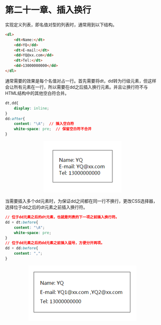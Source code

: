 # 第二十一章、插入换行
实现定义列表，即名值对型的列表时，通常用到以下结构。
```html
<dl>
    <dt>Name:</dt>
    <dd>YQ</dd>
    <dt>E-mail:</dt>
    <dd>YQ@xx.com</dd>
    <dt>Tel:</dt>
    <dd>13000000000</dd>
</dl>
```
通常需要的效果是每个名值对占一行。首先需要将dt，dd转为行级元素，但这样会让所有元素在一行，所以需要在dd之后插入换行元素。并且让换行符不与HTML结构中的其他空白符合并。
```css
dt,dd{
    display: inline;
}
dd:after{
    content: "\A";  // 插入空白符
    white-space: pre;  // 保留空白符不合并
}
```
<div align=center><img src="../../img/css-secret/21/1.png"></div>  

当需要插入多个dd元素时，为保证dd之间都在同一行不换行，更改CSS选择器，选择位于dd之后的dt元素之前插入换行符。
```css
// 位于dd元素之后的dt元素，也就是列表的下一项之前插入换行符。
dd + dt:before{  
    content: "\A";
    white-space: pre;
} 
// 位于dd元素之后的dd元素之前插入逗号，方便分开两项。
dd + dd:before{  
    content: ",";
}
```
<div align=center><img src="../../img/css-secret/21/2.png"></div>  
